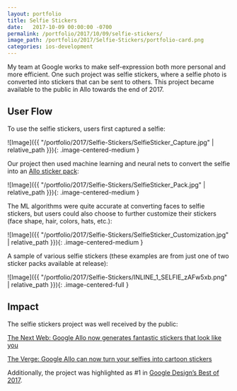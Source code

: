 ```yaml
---
layout: portfolio
title: Selfie Stickers
date:   2017-10-09 00:00:00 -0700
permalink: /portfolio/2017/10/09/selfie-stickers/
image_path: /portfolio/2017/Selfie-Stickers/portfolio-card.png
categories: ios-development
---
```


My team at Google works to make self-expression both more personal and more efficient. One such project was selfie stickers, where a selfie photo is converted into stickers that can be sent to others. This project became available to the public in Allo towards the end of 2017.

## User Flow

To use the selfie stickers, users first captured a selfie:

![Image]({{ "/portfolio/2017/Selfie-Stickers/SelfieSticker_Capture.jpg" | relative_path }}){: .image-centered-medium }

Our project then used machine learning and neural nets to convert the selfie into an [Allo sticker pack](https://blog.google/products/allo/behind-design-selfie-stickers-google-allo/):

![Image]({{ "/portfolio/2017/Selfie-Stickers/SelfieSticker_Pack.jpg" | relative_path }}){: .image-centered-medium }

The ML algorithms were quite accurate at converting faces to selfie stickers, but users could also choose to further customize their stickers (face shape, hair, colors, hats, etc.):

![Image]({{ "/portfolio/2017/Selfie-Stickers/SelfieSticker_Customization.jpg" | relative_path }}){: .image-centered-medium }

A sample of various selfie stickers (these examples are from just one of two sticker packs available at release):

![Image]({{ "/portfolio/2017/Selfie-Stickers/INLINE_1_SELFIE_zAFw5xb.png" | relative_path }}){: .image-centered-full }

## Impact

The selfie stickers project was well received by the public:

[The Next Web: Google Allo now generates fantastic stickers that look like you](https://thenextweb.com/apps/2017/05/12/google-allo-now-generates-fantastic-stickers-that-look-like-you/)

[The Verge: Google Allo can now turn your selfies into cartoon stickers](https://www.theverge.com/2017/5/11/15626690/google-allo-selfies-cartoon-stickers-emoji-neural-network-machine-learning)

Additionally, the project was highlighted as #1 in [Google Design’s Best of 2017](https://blog.google/products/allo/behind-design-selfie-stickers-google-allo/).
